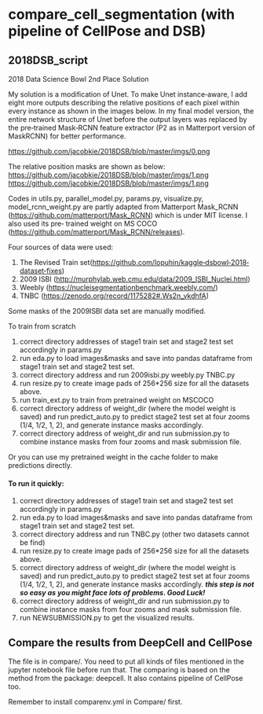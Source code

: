 # compare_cell_segmentation (with pipeline of CellPose and DSB)

## 2018DSB_script

2018 Data Science Bowl 2nd Place Solution

My solution is a modification of Unet. To make Unet instance‐aware, I add eight more outputs 
describing the relative positions of each pixel within every instance as shown in the images below.  In my final model version, the entire network structure of Unet before the output layers was replaced by the 
pre‐trained Mask‐RCNN feature extractor (P2 as in Matterport version of MaskRCNN) for better 
performance. 

https://github.com/jacobkie/2018DSB/blob/master/imgs/0.png

The relative position masks are shown as below:
https://github.com/jacobkie/2018DSB/blob/master/imgs/1.png
https://github.com/jacobkie/2018DSB/blob/master/imgs/1.png
 
Codes in utils.py, parallel_model.py, params.py, visualize.py, model_rcnn_weight.py 
are partly adapted from Matterport Mask_RCNN 
(https://github.com/matterport/Mask_RCNN) which is under MIT license. I also used its pre‐
trained weight on MS COCO (https://github.com/matterport/Mask_RCNN/releases).  

Four sources of data were used:  
1. The Revised Train set(https://github.com/lopuhin/kaggle‐dsbowl‐2018‐dataset‐fixes) 
2. 2009 ISBI (http://murphylab.web.cmu.edu/data/2009_ISBI_Nuclei.html) 
3. Weebly (https://nucleisegmentationbenchmark.weebly.com/) 
4. TNBC (https://zenodo.org/record/1175282#.Ws2n_vkdhfA)  
 
Some masks of the 2009ISBI data set are manually modified. 

To train from scratch
1. correct directory addresses of stage1 train set and stage2 test set accordingly in params.py
2. run eda.py  to load images&masks and save into pandas dataframe from stage1 train set and stage2 test set.
3. correct directory address and run 2009isbi.py weebly.py TNBC.py
4. run resize.py to create image pads of 256*256 size for all the datasets above.
6. run train_ext.py to train from pretrained weight on MSCOCO
7. correct directory address of weight_dir (where the model weight is saved) and run predict_auto.py to predict stage2 test set at four zooms (1/4, 1/2, 1, 2), and generate instance masks accordingly. 
8. correct directory address of weight_dir and run submission.py to combine instance masks from four zooms and mask submission file. 

Or you can use my pretrained weight in the cache folder to make predictions directly. 

#### To run it quickly:
1. correct directory addresses of stage1 train set and stage2 test set accordingly in params.py
2. run eda.py  to load images&masks and save into pandas dataframe from stage1 train set and stage2 test set.
3. correct directory address and run TNBC.py (other two datasets cannot be find)
4. run resize.py to create image pads of 256*256 size for all the datasets above.
5. correct directory address of weight_dir (where the model weight is saved) and run predict_auto.py to predict stage2 test set at four zooms (1/4, 1/2, 1, 2), and generate instance masks accordingly. ***this step is not so easy as you might face lots of problems. Good Luck!***
7. correct directory address of weight_dir and run submission.py to combine instance masks from four zooms and mask submission file. 
8. run NEWSUBMISSION.py to get the visualized results.

## Compare the results from DeepCell and CellPose
The file is in compare/. You need to put all kinds of files mentioned in the jupyter notebook file before run that. The comparing is based on the method from the package: deepcell. It also contains pipeline of CellPose too.

Remember to install comparenv.yml in Compare/ first.

